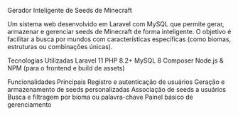 Gerador Inteligente de Seeds de Minecraft



Um sistema web desenvolvido em Laravel com MySQL que permite gerar, armazenar e gerenciar seeds de Minecraft de forma inteligente.
O objetivo é facilitar a busca por mundos com características específicas (como biomas, estruturas ou combinações únicas).

Tecnologias Utilizadas
Laravel 11
PHP 8.2+
MySQL 8
Composer
Node.js & NPM (para o frontend e build de assets)

Funcionalidades Principais
Registro e autenticação de usuários
Geração e armazenamento de seeds personalizadas
Associação de seeds a usuários
Busca e filtragem por bioma ou palavra-chave
Painel básico de gerenciamento